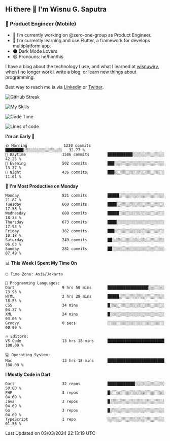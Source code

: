 ## Hi there 👋 I'm Wisnu G. Saputra

### :mobile_phone_off: Product Engineer (Mobile)

- 🔭 I’m currently working on @zero-one-group as Product Engineer.
- 🌱 I’m currently learning and use Flutter, a framework for develops multiplatform app.
- 🌑 Dark Mode Lovers
- 😄 Pronouns: he/him/his

I have a blog about the technology I use, and what I learned at [wisnuwiry](https://wisnuwiry.space/), when I no longer work I write a blog, or learn new things about programming.

Best way to reach me is via [Linkedin](https://www.linkedin.com/in/wisnu-saputra/) or [Twitter](https://twitter.com/wisnuwiry).

![GitHub Streak](https://streak-stats.demolab.com?user=wisnuwiry&theme=dark&hide_border=true)

![My Skills](https://skillicons.dev/icons?i=dart,flutter,kotlin,swift,go,js,css,neovim,git,linux&perline=5)

<!--START_SECTION:waka-->
![Code Time](http://img.shields.io/badge/Code%20Time-1%2C098%20hrs%2038%20mins-blue)

![Lines of code](https://img.shields.io/badge/From%20Hello%20World%20I%27ve%20Written-4.4%20million%20lines%20of%20code-blue)

**I'm an Early 🐤** 

```text
🌞 Morning                1230 commits        ████████░░░░░░░░░░░░░░░░░   32.77 % 
🌆 Daytime                1586 commits        ███████████░░░░░░░░░░░░░░   42.25 % 
🌃 Evening                502 commits         ███░░░░░░░░░░░░░░░░░░░░░░   13.37 % 
🌙 Night                  436 commits         ███░░░░░░░░░░░░░░░░░░░░░░   11.61 % 
```
📅 **I'm Most Productive on Monday** 

```text
Monday                   821 commits         █████░░░░░░░░░░░░░░░░░░░░   21.87 % 
Tuesday                  660 commits         ████░░░░░░░░░░░░░░░░░░░░░   17.58 % 
Wednesday                688 commits         █████░░░░░░░░░░░░░░░░░░░░   18.33 % 
Thursday                 673 commits         ████░░░░░░░░░░░░░░░░░░░░░   17.93 % 
Friday                   382 commits         ███░░░░░░░░░░░░░░░░░░░░░░   10.18 % 
Saturday                 249 commits         ██░░░░░░░░░░░░░░░░░░░░░░░   06.63 % 
Sunday                   281 commits         ██░░░░░░░░░░░░░░░░░░░░░░░   07.49 % 
```


📊 **This Week I Spent My Time On** 

```text
🕑︎ Time Zone: Asia/Jakarta

💬 Programming Languages: 
Dart                     9 hrs 50 mins       ██████████████████░░░░░░░   73.93 % 
HTML                     2 hrs 28 mins       █████░░░░░░░░░░░░░░░░░░░░   18.55 % 
CSS                      34 mins             █░░░░░░░░░░░░░░░░░░░░░░░░   04.37 % 
XML                      24 mins             █░░░░░░░░░░░░░░░░░░░░░░░░   03.06 % 
Groovy                   0 secs              ░░░░░░░░░░░░░░░░░░░░░░░░░   00.09 % 

🔥 Editors: 
VS Code                  13 hrs 18 mins      █████████████████████████   100.00 % 

💻 Operating System: 
Mac                      13 hrs 18 mins      █████████████████████████   100.00 % 
```

**I Mostly Code in Dart** 

```text
Dart                     32 repos            ████████████░░░░░░░░░░░░░   50.00 % 
PHP                      3 repos             █░░░░░░░░░░░░░░░░░░░░░░░░   04.69 % 
Java                     3 repos             █░░░░░░░░░░░░░░░░░░░░░░░░   04.69 % 
Go                       3 repos             █░░░░░░░░░░░░░░░░░░░░░░░░   04.69 % 
TypeScript               1 repo              ░░░░░░░░░░░░░░░░░░░░░░░░░   01.56 % 
```




 Last Updated on 03/03/2024 22:13:19 UTC
<!--END_SECTION:waka-->
